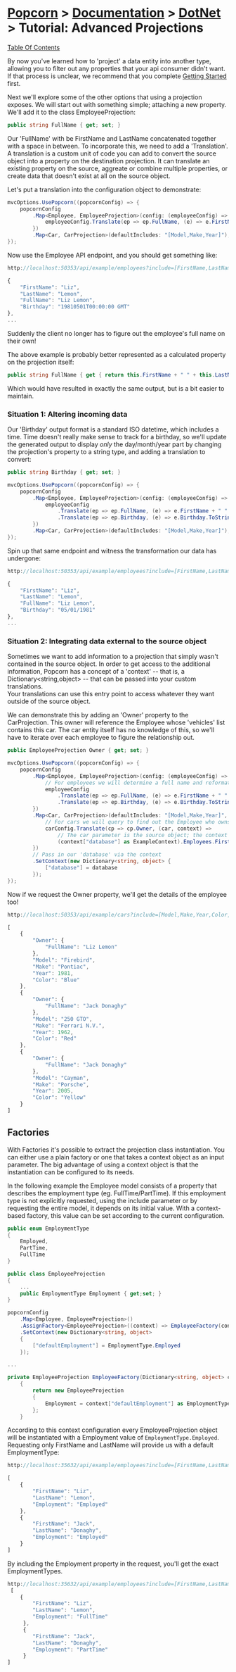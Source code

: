 # [Popcorn](../../README.md) > [Documentation](../Documentation.md) > [DotNet](DotNetDocumentation.md) > Tutorial: Advanced Projections

[Table Of Contents](../TableOfContents.md)

By now you've learned how to 'project' a data entity into another type, allowing you to filter out any properties that your api consumer didn't want.
If that process is unclear, we recommend that you complete [Getting Started](DotNetTutorialGettingStarted.md) first.


Next we'll explore some of the other options that using a projection exposes.  We will start out with something simple; attaching a new property.  
We'll add it to the class EmployeeProjection:

```csharp
public string FullName { get; set; }
```

Our 'FullName' with be FirstName and LastName concatenated together with a space in between.  To incorporate this, we need to add a 'Translation'.
A translation is a custom unit of code you can add to convert the source object into a property on the destination projection.  It can translate an
existing property on the source, aggreate or combine multiple properties, or create data that doesn't exist at all on the source object.

Let's put a translation into the configuration object to demonstrate:

```csharp
mvcOptions.UsePopcorn((popcornConfig) => {
    popcornConfig
        .Map<Employee, EmployeeProjection>(config: (employeeConfig) => {
            employeeConfig.Translate(ep => ep.FullName, (e) => e.FirstName + " " + e.LastName);
        })
        .Map<Car, CarProjection>(defaultIncludes: "[Model,Make,Year]");
});
```

Now use the Employee API endpoint, and you should get something like:

```javascript
http://localhost:50353/api/example/employees?include=[FirstName,LastName,FullName,Birthday]

{
    "FirstName": "Liz",
    "LastName": "Lemon",
    "FullName": "Liz Lemon",
    "Birthday": "19810501T00:00:00 GMT"
},
...

```

Suddenly the client no longer has to figure out the employee's full name on their own! 

The above example is probably better represented as a calculated property on the projection itself:

```csharp
public string FullName { get { return this.FirstName + " " + this.LastName; }
```

Which would have resulted in exactly the same output, but is a bit easier to maintain. 

### Situation 1: Altering incoming data

Our 'Birthday' output format is a standard ISO datetime, which includes a time.  Time doesn't really make sense to track for a birthday, so we'll update the generated output to display *only* the day/month/year part by changing the projection's property to a
string type, and adding a translation to convert:

```csharp
public string Birthday { get; set; }
```

```csharp
mvcOptions.UsePopcorn((popcornConfig) => {
    popcornConfig
        .Map<Employee, EmployeeProjection>(config: (employeeConfig) => {
            employeeConfig
                .Translate(ep => ep.FullName, (e) => e.FirstName + " " + e.LastName)
                .Translate(ep => ep.Birthday, (e) => e.Birthday.ToString("MM/dd/yyyy"));
        })
        .Map<Car, CarProjection>(defaultIncludes: "[Model,Make,Year]");
});
```

Spin up that same endpoint and witness the transformation our data has undergone:

```javascript
http://localhost:50353/api/example/employees?include=[FirstName,LastName,FullName,Birthday]

{
    "FirstName": "Liz",
    "LastName": "Lemon",
    "FullName": "Liz Lemon",
    "Birthday": "05/01/1981"
},
...
```

### Situation 2: Integrating data external to the source object

Sometimes we want to add information to a projection that simply wasn't contained in the source object.  In order to get access to the additional
information, Popcorn has a concept of a 'context' -- that is, a Dictionary<string,object> -- that can be passed into your custom translations.  
Your translations can use this entry point to access whatever they want outside of the source object.

We can demonstrate this by adding an 'Owner' property to the CarProjection.  This owner will reference the Employee whose 'vehicles' list contains this
car.  The car entity itself has no knowledge of this, so we'll have to iterate over each employee to figure the relationship out.

```csharp
public EmployeeProjection Owner { get; set; }
```

```csharp
mvcOptions.UsePopcorn((popcornConfig) => {
    popcornConfig
        .Map<Employee, EmployeeProjection>(config: (employeeConfig) => {
            // For employees we will determine a full name and reformat the date to include only the day portion.
            employeeConfig
                .Translate(ep => ep.FullName, (e) => e.FirstName + " " + e.LastName)
                .Translate(ep => ep.Birthday, (e) => e.Birthday.ToString("MM/dd/yyyy"));
        })
        .Map<Car, CarProjection>(defaultIncludes: "[Model,Make,Year]", config: (carConfig) => {
            // For cars we will query to find out the Employee who owns the car.
            carConfig.Translate(cp => cp.Owner, (car, context) => 
                // The car parameter is the source object; the context parameter is the dictionary we configure below.
                (context["database"] as ExampleContext).Employees.FirstOrDefault(e => e.Vehicles.Contains(car)));
        })
        // Pass in our 'database' via the context
        .SetContext(new Dictionary<string, object> {
            ["database"] = database
        });
});
```

Now if we request the Owner property, we'll get the details of the employee too!

```javascript
http://localhost:50353/api/example/cars?include=[Model,Make,Year,Color,Owner[FullName]]

[
    {
        "Owner": {
            "FullName": "Liz Lemon"
        },
        "Model": "Firebird",
        "Make": "Pontiac",
        "Year": 1981,
        "Color": "Blue"
    },
    {
        "Owner": {
            "FullName": "Jack Donaghy"
        },
        "Model": "250 GTO",
        "Make": "Ferrari N.V.",
        "Year": 1962,
        "Color": "Red"
    },
    {
        "Owner": {
            "FullName": "Jack Donaghy"
        },
        "Model": "Cayman",
        "Make": "Porsche",
        "Year": 2005,
        "Color": "Yellow"
    }
]
```
## Factories<a name="factories"/>
With Factories it's possible to extract the projection class instantiation. You can either use a plain factory or one that takes a context object as an input parameter. The big advantage of using a context object is that the instantiation can be configured to its needs.

In the following example the Employee model consists of a property that describes the employment type (eg. FullTime/PartTime). If this employment type is not explicitly requested, using the include parameter or by requesting the entire model, it depends on its initial value. With a context-based factory, this value can be set according to the current configuration.

```csharp
public enum EmploymentType
{
    Employed,
    PartTime,
    FullTime
}
```

```csharp
public class EmployeeProjection
{
	...
	public EmploymentType Employment { get;set; }
}
```

```csharp
popcornConfig
    .Map<Employee, EmployeeProjection>()
    .AssignFactory<EmployeeProjection>((context) => EmployeeFactory(context))
    .SetContext(new Dictionary<string, object>
    {
        ["defaultEmployment"] = EmploymentType.Employed
	});

...

private EmployeeProjection EmployeeFactory(Dictionary<string, object> context)
    {
        return new EmployeeProjection
        {
            Employment = context["defaultEmployment"] as EmploymentType?
        };
    }
```

According to this context configuration every EmployeeProjection object will be instantiated with a Employment value of `EmploymentType.Employed`.
Requesting only FirstName and LastName will provide us with a default EmploymentType:
```javascript
http://localhost:35632/api/example/employees?include=[FirstName,LastName]

[
    {
        "FirstName": "Liz",
        "LastName": "Lemon",
        "Employment": "Employed"
    },
    {
        "FirstName": "Jack",
        "LastName": "Donaghy",
        "Employment": "Employed"
    }
]
```

By including the Employment property in the request, you'll get the exact EmploymentTypes.
```javascript
http://localhost:35632/api/example/employees?include=[FirstName,LastName,Employment]
 [
	{
		"FirstName": "Liz",
        "LastName": "Lemon",
        "Employment": "FullTime"
     },
     {
		"FirstName": "Jack",
        "LastName": "Donaghy",
        "Employment": "PartTime"
     }
]
```
